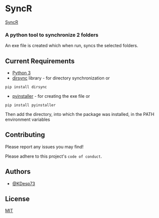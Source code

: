 
# SyncR

[SyncR](https://user-images.githubusercontent.com/63654361/218872414-29d6ddc2-fdac-4157-bccb-b8b4b1fdaaa6.png)

### A python tool to synchronize 2 folders
An exe file is created which when run, syncs the selected folders.


## Current Requirements
 * [Python 3](https://www.python.org/downloads/)
 * [dirsync](https://pypi.org/project/dirsync/) library - for directory synchronization or
 ```shell
 pip install dirsync
 ```
 * [pyinstaller](https://pypi.org/project/pyinstaller/) - for creating the exe file or
 ```shell
 pip install pyinstaller
 ```
 
 Then add the directory, into which the package was installed, in the PATH environment variables


## Contributing

Please report any issues you may find!

Please adhere to this project's `code of conduct`.


## Authors

- [@KDesp73](https://www.github.com/KDesp73)


## License

[MIT](https://choosealicense.com/licenses/mit/)

